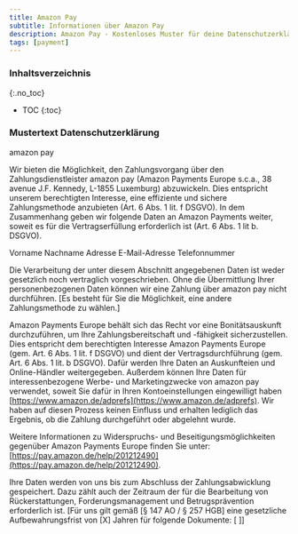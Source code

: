 ```yaml
---
title: Amazon Pay
subtitle: Informationen über Amazon Pay
description: Amazon Pay - Kostenloses Muster für deine Datenschutzerklärung inkl. technischer und juristischer Hinweise.
tags: [payment]
---
```

### Inhaltsverzeichnis
{:.no_toc}
* TOC
{:toc}

### Mustertext Datenschutzerklärung
amazon pay

Wir bieten die Möglichkeit, den Zahlungsvorgang über den Zahlungsdienstleister amazon pay (Amazon Payments Europe s.c.a., 38 avenue J.F. Kennedy, L-1855 Luxemburg) abzuwickeln. Dies entspricht unserem berechtigten Interesse, eine effiziente und sichere Zahlungsmethode anzubieten (Art. 6 Abs. 1 lit. f DSGVO). In dem Zusammenhang geben wir folgende Daten an Amazon Payments weiter, soweit es für die Vertragserfüllung erforderlich ist (Art. 6 Abs. 1 lit b. DSGVO).

Vorname
Nachname
Adresse
E-Mail-Adresse
Telefonnummer

Die Verarbeitung der unter diesem Abschnitt angegebenen Daten ist weder gesetzlich noch vertraglich vorgeschrieben. Ohne die Übermittlung Ihrer personenbezogenen Daten können wir eine Zahlung über amazon pay nicht durchführen. [Es besteht für Sie die Möglichkeit, eine andere Zahlungsmethode zu wählen.]

Amazon Payments Europe behält sich das Recht vor eine Bonitätsauskunft durchzuführen, um Ihre Zahlungsbereitschaft und -fähigkeit sicherzustellen. Dies entspricht dem berechtigten Interesse Amazon Payments Europe (gem. Art. 6 Abs. 1 lit. f DSGVO) und dient der Vertragsdurchführung (gem. Art. 6 Abs. 1 lit. b DSGVO). Dafür werden Ihre Daten an Auskunfteien und Online-Händler weitergegeben. Außerdem können Ihre Daten für interessenbezogene Werbe- und Marketingzwecke von amazon pay verwendet, soweit Sie dafür in Ihren Kontoeinstellungen eingewilligt haben [https://www.amazon.de/adprefs](https://www.amazon.de/adprefs). Wir haben auf diesen Prozess keinen Einfluss und erhalten lediglich das Ergebnis, ob die Zahlung durchgeführt oder abgelehnt wurde.

Weitere Informationen zu Widerspruchs- und Beseitigungsmöglichkeiten gegenüber Amazon Payments Europe finden Sie unter: [https://pay.amazon.de/help/201212490](https://pay.amazon.de/help/201212490).

Ihre Daten werden von uns bis zum Abschluss der Zahlungsabwicklung gespeichert. Dazu zählt auch der Zeitraum der für die Bearbeitung von Rückerstattungen, Forderungsmanagement und Betrugsprävention erforderlich ist. [Für uns gilt gemäß [§ 147 AO / § 257 HGB] eine gesetzliche Aufbewahrungsfrist von [X] Jahren für folgende Dokumente: [ ]]